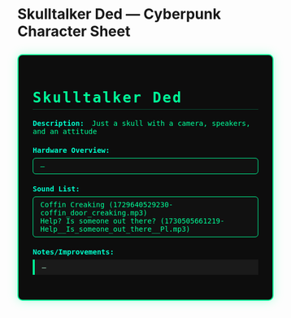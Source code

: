 # Skulltalker Ded — Cyberpunk Character Sheet
<style>
.cyberpunk-sheet {
  background: #0d0d0d;
  color: #00ff99;
  font-family: 'Fira Mono', 'Consolas', 'Monaco', monospace;
  border: 2px solid #00ff99;
  border-radius: 10px;
  padding: 2em;
  max-width: 800px;
  margin: 2em auto;
  box-shadow: 0 0 20px #00ff9944, 0 0 5px #00ff9922;
}
.cyberpunk-sheet h1, .cyberpunk-sheet h2 {
  color: #00ff99;
  letter-spacing: 0.1em;
  border-bottom: 1px solid #00ff9944;
  padding-bottom: 0.2em;
}
.cyberpunk-sheet img {
  border: 2px solid #00ff99;
  border-radius: 8px;
  max-width: 200px;
  margin-bottom: 1em;
  box-shadow: 0 0 10px #00ff9977;
}
.cyberpunk-sheet .section {
  margin-bottom: 1.5em;
}
.cyberpunk-sheet .label {
  color: #00ffcc;
  font-weight: bold;
  margin-right: 0.5em;
}
.cyberpunk-sheet .hardware-list, .cyberpunk-sheet .sound-list {
  background: #111;
  border: 1px solid #00ff99;
  border-radius: 6px;
  padding: 0.5em 1em;
  margin: 0.5em 0;
}
.cyberpunk-sheet .note {
  background: #1a1a1a;
  border-left: 4px solid #00ff99;
  padding: 0.5em 1em;
  color: #baffd9;
  margin: 0.5em 0;
  font-size: 1em;
}
</style>
<div class="cyberpunk-sheet">
<h1>Skulltalker Ded</h1>
<div class="section">
  <span class="label">Description:</span>
  <span>Just a skull with a camera, speakers, and an attitude</span>
</div>
<div class="section">
  <span class="label">Hardware Overview:</span>
  <div class="hardware-list">
    <div>–</div>
  </div>
</div>
<div class="section">
  <span class="label">Sound List:</span>
  <div class="sound-list">
    <div>Coffin Creaking (1729640529230-coffin_door_creaking.mp3)</div>
    <div>Help? Is someone out there?  (1730505661219-Help__Is_someone_out_there__Pl.mp3)</div>
  </div>
</div>
<div class="section">
  <span class="label">Notes/Improvements:</span>
  <div class="note">–</div>
</div>
</div>